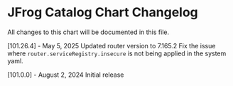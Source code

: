 # JFrog Catalog Chart Changelog
All changes to this chart will be documented in this file.

[101.26.4] - May 5, 2025
Updated router version to 7.165.2
Fix the issue where `router.serviceRegistry.insecure` is not being applied in the system yaml.

[101.0.0] - August 2, 2024
Initial release